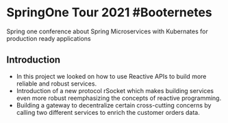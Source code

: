# SpringOne Tour 2021 #Booternetes
Spring one conference about Spring Microservices with Kubernates for production ready applications

## Introduction
- In this project we looked on how to use Reactive APIs to build more reliable and  robust services.
- Introduction of a new protocol rSocket which makes building services even more robust reemphasizing the concepts of reactive programming.
- Building a gateway to decentralize certain cross-cutting concerns by calling two different services to enrich the customer orders data.